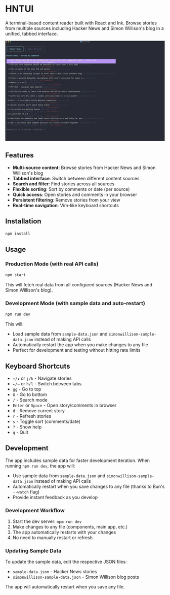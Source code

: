 # HNTUI

A terminal-based content reader built with React and Ink. Browse stories from multiple sources including Hacker News and Simon Willison's blog in a unified, tabbed interface.

![HNTUI Screenshot](screenshot.png)

## Features

- **Multi-source content**: Browse stories from Hacker News and Simon Willison's blog
- **Tabbed interface**: Switch between different content sources
- **Search and filter**: Find stories across all sources
- **Flexible sorting**: Sort by comments or date (per source)
- **Quick access**: Open stories and comments in your browser
- **Persistent filtering**: Remove stories from your view
- **Real-time navigation**: Vim-like keyboard shortcuts

## Installation

```bash
npm install
```

## Usage

### Production Mode (with real API calls)
```bash
npm start
```

This will fetch real data from all configured sources (Hacker News and Simon Willison's blog).


### Development Mode (with sample data and auto-restart)
```bash
npm run dev
```

This will:
- Load sample data from `sample-data.json` and `simonwillison-sample-data.json` instead of making API calls
- Automatically restart the app when you make changes to any file
- Perfect for development and testing without hitting rate limits


## Keyboard Shortcuts

- `↑/↓` or `j/k` - Navigate stories
- `←/→` or `h/l` - Switch between tabs
- `gg` - Go to top
- `G` - Go to bottom
- `/` - Search mode
- `Enter` or `Space` - Open story/comments in browser
- `d` - Remove current story
- `r` - Refresh stories
- `s` - Toggle sort (comments/date)
- `?` - Show help
- `q` - Quit

## Development

The app includes sample data for faster development iteration. When running `npm run dev`, the app will:

- Use sample data from `sample-data.json` and `simonwillison-sample-data.json` instead of making API calls
- Automatically restart when you save changes to any file (thanks to Bun's `--watch` flag)
- Provide instant feedback as you develop

### Development Workflow

1. Start the dev server: `npm run dev`
2. Make changes to any file (components, main app, etc.)
3. The app automatically restarts with your changes
4. No need to manually restart or refresh

### Updating Sample Data

To update the sample data, edit the respective JSON files:
- `sample-data.json` - Hacker News stories
- `simonwillison-sample-data.json` - Simon Willison blog posts

The app will automatically restart when you save any file.

